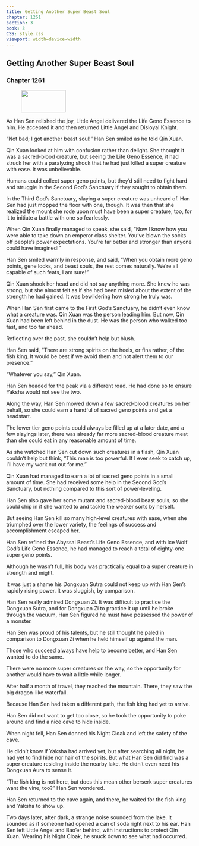 ```yaml
---
title: Getting Another Super Beast Soul
chapter: 1261
section: 3
book: 3
CSS: style.css
viewport: width=device-width
---
```


## Getting Another Super Beast Soul

### Chapter 1261

<figure>
	<img src="../Images/gem.gif" alt="" id="gem" width="120" height="60" />
</figure>

As Han Sen relished the joy, Little Angel delivered the Life Geno Essence to him. He accepted it and then returned Little Angel and Disloyal Knight.

“Not bad; I got another beast soul!” Han Sen smiled as he told Qin Xuan.

Qin Xuan looked at him with confusion rather than delight. She thought it was a sacred-blood creature, but seeing the Life Geno Essence, it had struck her with a paralyzing shock that he had just killed a super creature with ease. It was unbelievable.

Humans could collect super geno points, but they’d still need to fight hard and struggle in the Second God’s Sanctuary if they sought to obtain them.

In the Third God’s Sanctuary, slaying a super creature was unheard of. Han Sen had just mopped the floor with one, though. It was then that she realized the mount she rode upon must have been a super creature, too, for it to initiate a battle with one so fearlessly.

When Qin Xuan finally managed to speak, she said, “Now I know how you were able to take down an emperor class shelter. You’ve blown the socks off people’s power expectations. You’re far better and stronger than anyone could have imagined!”

Han Sen smiled warmly in response, and said, “When you obtain more geno points, gene locks, and beast souls, the rest comes naturally. We’re all capable of such feats, I am sure!”

Qin Xuan shook her head and did not say anything more. She knew he was strong, but she almost felt as if she had been misled about the extent of the strength he had gained. It was bewildering how strong he truly was.

When Han Sen first came to the First God’s Sanctuary, he didn’t even know what a creature was. Qin Xuan was the person leading him. But now, Qin Xuan had been left behind in the dust. He was the person who walked too fast, and too far ahead.

Reflecting over the past, she couldn’t help but blush.

Han Sen said, “There are strong spirits on the heels, or fins rather, of the fish king. It would be best if we avoid them and not alert them to our presence.”

“Whatever you say,” Qin Xuan.

Han Sen headed for the peak via a different road. He had done so to ensure Yaksha would not see the two.

Along the way, Han Sen mowed down a few sacred-blood creatures on her behalf, so she could earn a handful of sacred geno points and get a headstart.

The lower tier geno points could always be filled up at a later date, and a few slayings later, there was already far more sacred-blood creature meat than she could eat in any reasonable amount of time.

As she watched Han Sen cut down such creatures in a flash, Qin Xuan couldn’t help but think, “This man is too powerful. If I ever seek to catch up, I’ll have my work cut out for me.”

Qin Xuan had managed to earn a lot of sacred geno points in a small amount of time. She had received some help in the Second God’s Sanctuary, but nothing compared to this sort of power-leveling.

Han Sen also gave her some mutant and sacred-blood beast souls, so she could chip in if she wanted to and tackle the weaker sorts by herself.

But seeing Han Sen kill so many high-level creatures with ease, when she triumphed over the lower variety, the feelings of success and accomplishment escaped her.

Han Sen refined the Abyssal Beast’s Life Geno Essence, and with Ice Wolf God’s Life Geno Essence, he had managed to reach a total of eighty-one super geno points.

Although he wasn’t full, his body was practically equal to a super creature in strength and might.

It was just a shame his Dongxuan Sutra could not keep up with Han Sen’s rapidly rising power. It was sluggish, by comparison.

Han Sen really admired Dongxuan Zi. It was difficult to practice the Dongxuan Sutra, and for Dongxuan Zi to practice it up until he broke through the vacuum, Han Sen figured he must have possessed the power of a monster.

Han Sen was proud of his talents, but he still thought he paled in comparison to Dongxuan Zi when he held himself up against the man.

Those who succeed always have help to become better, and Han Sen wanted to do the same.

There were no more super creatures on the way, so the opportunity for another would have to wait a little while longer.

After half a month of travel, they reached the mountain. There, they saw the big dragon-like waterfall.

Because Han Sen had taken a different path, the fish king had yet to arrive.

Han Sen did not want to get too close, so he took the opportunity to poke around and find a nice cave to hide inside.

When night fell, Han Sen donned his Night Cloak and left the safety of the cave.

He didn’t know if Yaksha had arrived yet, but after searching all night, he had yet to find hide nor hair of the spirits. But what Han Sen did find was a super creature residing inside the nearby lake. He didn’t even need his Dongxuan Aura to sense it.

“The fish king is not here, but does this mean other berserk super creatures want the vine, too?” Han Sen wondered.

Han Sen returned to the cave again, and there, he waited for the fish king and Yaksha to show up.

Two days later, after dark, a strange noise sounded from the lake. It sounded as if someone had opened a can of soda right next to his ear. Han Sen left Little Angel and Bao’er behind, with instructions to protect Qin Xuan. Wearing his Night Cloak, he snuck down to see what had occurred.